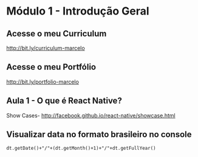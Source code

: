 # Módulo 1 - Introdução Geral

## Acesse o meu Curriculum

http://bit.ly/curriculum-marcelo

## Acesse o meu Portfólio

http://bit.ly/portfolio-marcelo

## Aula 1 - O que é React Native?

Show Cases- http://facebook.github.io/react-native/showcase.html


## Visualizar data no formato brasileiro no console

    dt.getDate()+"/"+(dt.getMonth()+1)+"/"+dt.getFullYear()
